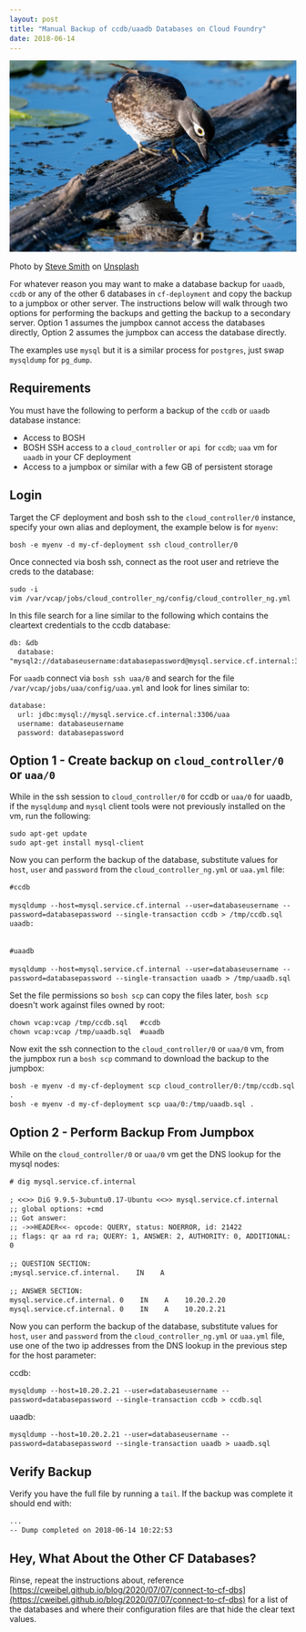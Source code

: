 ```yaml
---
layout: post
title: "Manual Backup of ccdb/uaadb Databases on Cloud Foundry"
date: 2018-06-14
---
```


![map](https://raw.githubusercontent.com/cweibel/ghost_blog_pics/master/steve-smith-FqU7kOoJum8-unsplash.jpg)




Photo by [Steve Smith](https://unsplash.com/@varrak?utm_source=unsplash&utm_medium=referral&utm_content=creditCopyText) on [Unsplash](https://unsplash.com/s/photos/uri?utm_source=unsplash&utm_medium=referral&utm_content=creditCopyText)

For whatever reason you may want to make a database backup for `uaadb`,  `ccdb` or any of the other 6 databases in `cf-deployment` and copy the backup to a jumpbox or other server. The instructions below will walk through two options for performing the backups and getting the backup to a secondary server. Option 1 assumes the jumpbox cannot access the databases directly, Option 2 assumes the jumpbox can access the database directly.

The examples use `mysql` but it is a similar process for `postgres`, just swap `mysqldump` for `pg_dump`.

## Requirements

You must have the following to perform a backup of the `ccdb` or `uaadb` database instance:

 - Access to BOSH
 - BOSH SSH access to a `cloud_controller` or `api `for `ccdb`; `uaa` vm for `uaadb` in your CF deployment
 - Access to a jumpbox or similar with a few GB of persistent storage

## Login

Target the CF deployment and bosh ssh to the `cloud_controller/0` instance, specify your own alias and deployment, the example below is for `myenv`:

```
bosh -e myenv -d my-cf-deployment ssh cloud_controller/0
```

Once connected via bosh ssh, connect as the root user and retrieve the creds to the database:

```
sudo -i
vim /var/vcap/jobs/cloud_controller_ng/config/cloud_controller_ng.yml
```

In this file search for a line similar to the following which contains the cleartext credentials to the ccdb database:

```
db: &db
  database: "mysql2://databaseusername:databasepassword@mysql.service.cf.internal:3306/ccdb"
```

For `uaadb` connect via `bosh ssh uaa/0` and search for the file `/var/vcap/jobs/uaa/config/uaa.yml` and look for lines similar to:

```
database:
  url: jdbc:mysql://mysql.service.cf.internal:3306/uaa
  username: databaseusername
  password: databasepassword
```

## Option 1 - Create backup on `cloud_controller/0` or `uaa/0`

While in the ssh session to `cloud_controller/0` for ccdb or `uaa/0` for uaadb, if the `mysqldump` and `mysql` client tools were not previously installed on the vm, run the following:

```
sudo apt-get update
sudo apt-get install mysql-client
```

Now you can perform the backup of the database, substitute values for `host`, `user` and `password` from the `cloud_controller_ng.yml` or `uaa.yml` file:

```
#ccdb

mysqldump --host=mysql.service.cf.internal --user=databaseusername --password=databasepassword --single-transaction ccdb > /tmp/ccdb.sql
uaadb:


#uaadb

mysqldump --host=mysql.service.cf.internal --user=databaseusername --password=databasepassword --single-transaction uaadb > /tmp/uaadb.sql
```

Set the file permissions so `bosh scp` can copy the files later, `bosh scp` doesn't work against files owned by root:

```
chown vcap:vcap /tmp/ccdb.sql   #ccdb
chown vcap:vcap /tmp/uaadb.sql  #uaadb
```

Now exit the ssh connection to the `cloud_controller/0` or `uaa/0` vm, from the jumpbox run a `bosh scp` command to download the backup to the jumpbox:

```
bosh -e myenv -d my-cf-deployment scp cloud_controller/0:/tmp/ccdb.sql .
bosh -e myenv -d my-cf-deployment scp uaa/0:/tmp/uaadb.sql .
```


## Option 2 - Perform Backup From Jumpbox

While on the `cloud_controller/0` or `uaa/0` vm get the DNS lookup for the mysql nodes:

```
# dig mysql.service.cf.internal

; <<>> DiG 9.9.5-3ubuntu0.17-Ubuntu <<>> mysql.service.cf.internal
;; global options: +cmd
;; Got answer:
;; ->>HEADER<<- opcode: QUERY, status: NOERROR, id: 21422
;; flags: qr aa rd ra; QUERY: 1, ANSWER: 2, AUTHORITY: 0, ADDITIONAL: 0

;; QUESTION SECTION:
;mysql.service.cf.internal.    IN    A

;; ANSWER SECTION:
mysql.service.cf.internal. 0    IN    A    10.20.2.20
mysql.service.cf.internal. 0    IN    A    10.20.2.21
```

Now you can perform the backup of the database, substitute values for `host`, `user` and `password` from the `cloud_controller_ng.yml` or `uaa.yml` file, use one of the two ip addresses from the DNS lookup in the previous step for the host parameter:

ccdb:

```
mysqldump --host=10.20.2.21 --user=databaseusername --password=databasepassword --single-transaction ccdb > ccdb.sql
```

uaadb:

```
mysqldump --host=10.20.2.21 --user=databaseusername --password=databasepassword --single-transaction uaadb > uaadb.sql
```

## Verify Backup

Verify you have the full file by running a `tail`. If the backup was complete it should end with:

```
...
-- Dump completed on 2018-06-14 10:22:53
```

## Hey, What About the Other CF Databases?

Rinse, repeat the instructions about, reference [https://cweibel.github.io/blog/2020/07/07/connect-to-cf-dbs](https://cweibel.github.io/blog/2020/07/07/connect-to-cf-dbs) for a list of the databases and where their configuration files are that hide the clear text values.